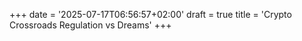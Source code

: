 +++
date = '2025-07-17T06:56:57+02:00'
draft = true
title = 'Crypto Crossroads Regulation vs Dreams'
+++
